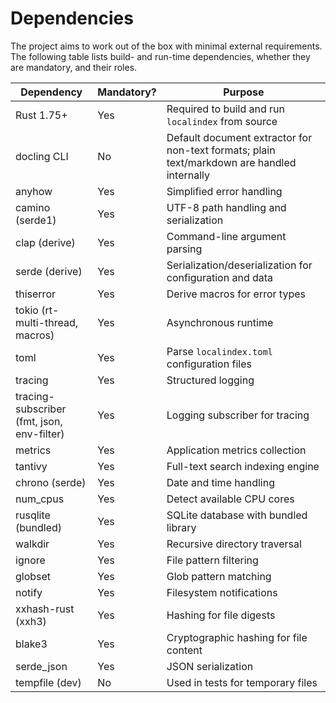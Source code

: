 # Dependencies

The project aims to work out of the box with minimal external requirements. The following table lists build- and run-time dependencies, whether they are mandatory, and their roles.

| Dependency | Mandatory? | Purpose |
| --- | --- | --- |
| Rust 1.75+ | Yes | Required to build and run `localindex` from source |
| docling CLI | No | Default document extractor for non-text formats; plain text/markdown are handled internally |
| anyhow | Yes | Simplified error handling |
| camino (serde1) | Yes | UTF-8 path handling and serialization |
| clap (derive) | Yes | Command-line argument parsing |
| serde (derive) | Yes | Serialization/deserialization for configuration and data |
| thiserror | Yes | Derive macros for error types |
| tokio (rt-multi-thread, macros) | Yes | Asynchronous runtime |
| toml | Yes | Parse `localindex.toml` configuration files |
| tracing | Yes | Structured logging |
| tracing-subscriber (fmt, json, env-filter) | Yes | Logging subscriber for tracing |
| metrics | Yes | Application metrics collection |
| tantivy | Yes | Full-text search indexing engine |
| chrono (serde) | Yes | Date and time handling |
| num_cpus | Yes | Detect available CPU cores |
| rusqlite (bundled) | Yes | SQLite database with bundled library |
| walkdir | Yes | Recursive directory traversal |
| ignore | Yes | File pattern filtering |
| globset | Yes | Glob pattern matching |
| notify | Yes | Filesystem notifications |
| xxhash-rust (xxh3) | Yes | Hashing for file digests |
| blake3 | Yes | Cryptographic hashing for file content |
| serde_json | Yes | JSON serialization |
| tempfile (dev) | No | Used in tests for temporary files |
